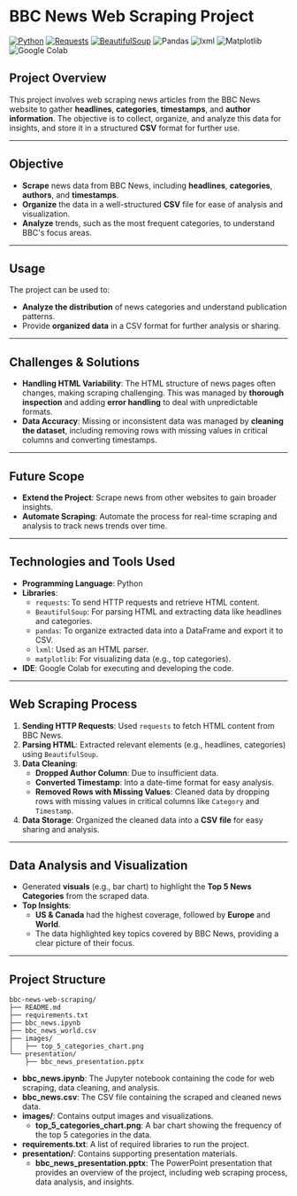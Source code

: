 # **BBC News Web Scraping Project**
[![Python](https://img.shields.io/badge/-Python-3776AB?logo=python&logoColor=white)](https://www.python.org/)
[![Requests](https://img.shields.io/badge/-Requests-FF4F00?logo=requests&logoColor=white)](https://requests.readthedocs.io/)
[![BeautifulSoup](https://img.shields.io/badge/-BeautifulSoup-FFD43B?logo=beautifulsoup&logoColor=white)](https://www.crummy.com/software/BeautifulSoup/)
![Pandas](https://img.shields.io/badge/-Pandas-150458?logo=pandas&logoColor=white)
![lxml](https://img.shields.io/badge/-lxml-1E7F5B?logo=lxml&logoColor=white)
![Matplotlib](https://img.shields.io/badge/-Matplotlib-008CFF?logo=matplotlib&logoColor=white)
![Google Colab](https://img.shields.io/badge/-Google%20Colab-F9AB00?logo=googlecolab&logoColor=white)

## **Project Overview**
This project involves web scraping news articles from the BBC News website to gather **headlines**, **categories**, **timestamps**, and **author information**. The objective is to collect, organize, and analyze this data for insights, and store it in a structured **CSV** format for further use.

---

## **Objective**
- **Scrape** news data from BBC News, including **headlines**, **categories**, **authors**, and **timestamps**.
- **Organize** the data in a well-structured **CSV** file for ease of analysis and visualization.
- **Analyze** trends, such as the most frequent categories, to understand BBC's focus areas.

---

## **Usage**
The project can be used to:
- **Analyze the distribution** of news categories and understand publication patterns.
- Provide **organized data** in a CSV format for further analysis or sharing.

---

## **Challenges & Solutions**
- **Handling HTML Variability**: The HTML structure of news pages often changes, making scraping challenging. This was managed by **thorough inspection** and adding **error handling** to deal with unpredictable formats.
- **Data Accuracy**: Missing or inconsistent data was managed by **cleaning the dataset**, including removing rows with missing values in critical columns and converting timestamps.

---

## **Future Scope**
- **Extend the Project**: Scrape news from other websites to gain broader insights.
- **Automate Scraping**: Automate the process for real-time scraping and analysis to track news trends over time.

---

## **Technologies and Tools Used**
- **Programming Language**: Python
- **Libraries**:
  - `requests`: To send HTTP requests and retrieve HTML content.
  - `BeautifulSoup`: For parsing HTML and extracting data like headlines and categories.
  - `pandas`: To organize extracted data into a DataFrame and export it to CSV.
  - `lxml`: Used as an HTML parser.
  - `matplotlib`: For visualizing data (e.g., top categories).
- **IDE**: Google Colab for executing and developing the code.

---

## **Web Scraping Process**
1. **Sending HTTP Requests**: Used `requests` to fetch HTML content from BBC News.
2. **Parsing HTML**: Extracted relevant elements (e.g., headlines, categories) using `BeautifulSoup`.
3. **Data Cleaning**:
   - **Dropped Author Column**: Due to insufficient data.
   - **Converted Timestamp**: Into a date-time format for easy analysis.
   - **Removed Rows with Missing Values**: Cleaned data by dropping rows with missing values in critical columns like `Category` and `Timestamp`.
4. **Data Storage**: Organized the cleaned data into a **CSV file** for easy sharing and analysis.

---

## **Data Analysis and Visualization**
- Generated **visuals** (e.g., bar chart) to highlight the **Top 5 News Categories** from the scraped data.
- **Top Insights**:
  - **US & Canada** had the highest coverage, followed by **Europe** and **World**.
  - The data highlighted key topics covered by BBC News, providing a clear picture of their focus.

---

## **Project Structure**
```
bbc-news-web-scraping/
├── README.md
├── requirements.txt
├── bbc_news.ipynb
├── bbc_news_world.csv
├── images/
│   ├── top_5_categories_chart.png
└── presentation/
    ├── bbc_news_presentation.pptx
```

- **bbc_news.ipynb**: The Jupyter notebook containing the code for web scraping, data cleaning, and analysis.
- **bbc_news.csv**: The CSV file containing the scraped and cleaned news data.
- **images/**: Contains output images and visualizations.
  - **top_5_categories_chart.png**: A bar chart showing the frequency of the top 5 categories in the data.
- **requirements.txt**: A list of required libraries to run the project.
- **presentation/**: Contains supporting presentation materials.
  - **bbc_news_presentation.pptx**: The PowerPoint presentation that provides an overview of the project, including web scraping process, data analysis, and insights.

